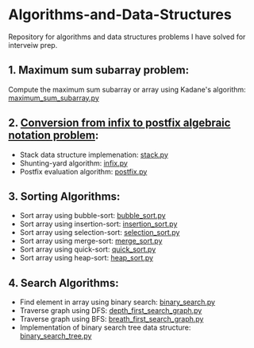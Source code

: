# Algorithms-and-Data-Structures
Repository for algorithms and data structures problems I have solved for interveiw prep.

## 1. Maximum sum subarray problem:
   Compute the maximum sum subarray or array using Kadane's algorithm:
   [maximum_sum_subarray.py](/maximum_sum_subarray.py)
   

## 2. [Conversion from infix to postfix algebraic notation problem](https://github.com/ollenilsson19/Postfix_notation/blob/master):
- Stack data structure implemenation: [stack.py](https://github.com/ollenilsson19/Postfix_notation/blob/master/stack.py)
- Shunting-yard algorithm: [infix.py](https://github.com/ollenilsson19/Postfix_notation/blob/master/infix.py)
- Postfix evaluation algorithm: [postfix.py](https://github.com/ollenilsson19/Postfix_notation/blob/master/infix.py/postfix.py)

## 3. Sorting Algorithms:
- Sort array using bubble-sort: [bubble_sort.py](/bubble_sort.py)
- Sort array using insertion-sort: [insertion_sort.py](/insertion_sort.py)
- Sort array using selection-sort: [selection_sort.py](/selection_sort.py)
- Sort array using merge-sort: [merge_sort.py](/merge_sort.py)
- Sort array using quick-sort: [quick_sort.py](/quick_sort.py)
- Sort array using heap-sort: [heap_sort.py](/heap_sort.py)


## 4. Search Algorithms:
- Find element in array using binary search: [binary_search.py](/binary_search.py)
- Traverse graph using DFS: [depth_first_search_graph.py](/depth_first_search_graph.py)
- Traverse graph using BFS: [breath_first_search_graph.py](/breath_first_search_graph.py)
- Implementation of binary search tree data structure: [binary_search_tree.py](/binary_search_tree.py)
